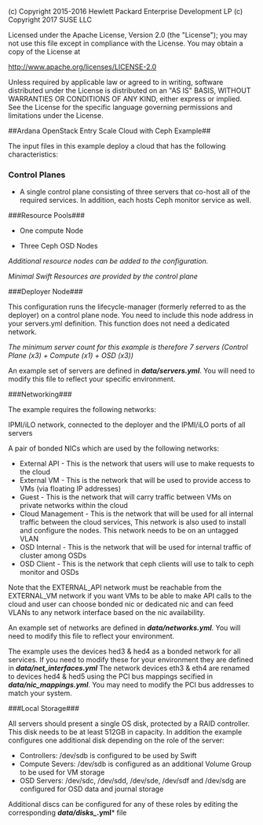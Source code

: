 
(c) Copyright 2015-2016 Hewlett Packard Enterprise Development LP
(c) Copyright 2017 SUSE LLC

Licensed under the Apache License, Version 2.0 (the "License"); you may
not use this file except in compliance with the License. You may obtain
a copy of the License at

http://www.apache.org/licenses/LICENSE-2.0

Unless required by applicable law or agreed to in writing, software
distributed under the License is distributed on an "AS IS" BASIS, WITHOUT
WARRANTIES OR CONDITIONS OF ANY KIND, either express or implied. See the
License for the specific language governing permissions and limitations
under the License.


##Ardana OpenStack Entry Scale Cloud with Ceph Example##

The input files in this example deploy a cloud that has the following characteristics:


### Control Planes ###

- A single control plane consisting of three servers that co-host all of the required services. In addition, each hosts Ceph monitor service as well.

###Resource Pools###

- One compute Node

- Three Ceph OSD Nodes

*Additional resource nodes can be added to the configuration.*

*Minimal Swift Resources are provided by the control plane*

###Deployer Node###


This configuration runs the lifecycle-manager (formerly referred to as the deployer) on a control plane node.
You need to include this node address in your servers.yml definition. This function does not need a dedicated network.

*The minimum server count for this example is therefore 7 servers (Control Plane (x3) + Compute (x1) + OSD (x3))*

An example set of servers are defined in ***data/servers.yml***.   You will need to modify this file to reflect your specific environment.


###Networking###

The example requires the following networks:

IPMI/iLO network, connected to the deployer and the IPMI/iLO ports of all servers

A pair of bonded NICs which are used by the following networks:

- External API - This is the network that users will use to make requests to the cloud
- External VM - This is the network that will be used to provide access to VMs (via floating IP addresses)
- Guest - This is the network that will carry traffic between VMs on private networks within the cloud
- Cloud Management - This is the network that will be used for all internal traffic between the cloud services, This network is also
used to install and configure the nodes. This network needs to be on an untagged VLAN
- OSD Internal - This is the network that will be used for internal traffic of cluster among OSDs
- OSD Client - This is the network that ceph clients will use to talk to ceph monitor and OSDs

Note that the EXTERNAL\_API network must be reachable from the EXTERNAL\_VM network if you want VMs to be able to make API calls to the cloud
and user can choose bonded nic or dedicated nic and can feed VLANs to any network interface based on the nic availability.

An example set of networks are defined in ***data/networks.yml***.    You will need to modify this file to reflect your environment.

The example uses the devices hed3 & hed4 as a bonded network for all services.   If you need to modify these
for your environment they are defined in ***data/net_interfaces.yml*** The network devices eth3 & eth4 are renamed to devices hed4 & hed5 using the PCI bus mappings secified in  ***data/nic_mappings.yml***. You may need to modify the PCI bus addresses to match your system.

###Local Storage###

All servers should present a single OS disk, protected by a RAID controller. This disk needs to be at least 512GB in capacity.   In addition the example configures one additional disk depending on the role of the server:

- Controllers:  /dev/sdb is configured to be used by Swift
- Compute Severs:  /dev/sdb is configured as an additional Volume Group to be used for VM storage
- OSD Servers:  /dev/sdc, /dev/sdd, /dev/sde, /dev/sdf and /dev/sdg are configured for OSD data and journal storage

Additional discs can be configured for any of these roles by editing the corresponding ***data/disks_*.yml*** file

